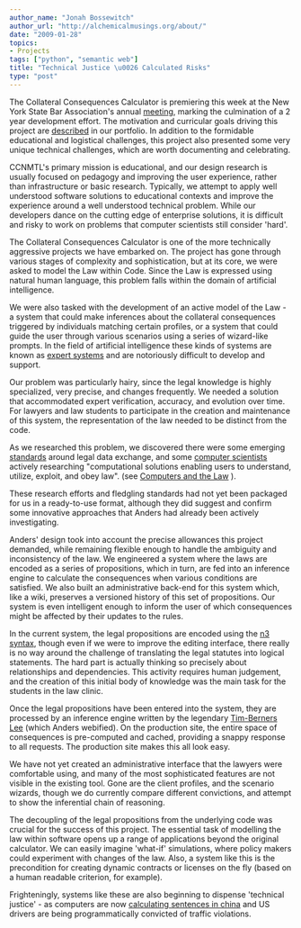 ```yaml
---
author_name: "Jonah Bossewitch"
author_url: "http://alchemicalmusings.org/about/"
date: "2009-01-28"
topics: 
- Projects
tags: ["python", "semantic web"]
title: "Technical Justice \u0026 Calculated Risks"
type: "post"
---
```


<p>The Collateral Consequences Calculator is premiering this week at the New York State Bar Association's annual <a href="http://www.nysba.org/AM2009/AMDailyUpdate.htm">meeting</a>, marking the culmination of a 2 year development effort. The motivation and curricular goals driving this project are <a href="http://ccnmtl.columbia.edu/triangle/from_portfolio.html#TI_5244">described</a> in our portfolio. In addition to the formidable educational and logistical challenges, this project also presented some very unique technical challenges, which are worth documenting and celebrating.</p>

<!--more-->

<p><span class="caps">CCNMTL'</span>s primary mission is educational, and our design research is usually focused on pedagogy and improving the user experience, rather than infrastructure or basic research. Typically, we attempt to apply well understood software solutions to educational contexts and improve the experience around a well understood technical problem. While our developers dance on the cutting edge of enterprise solutions, it is difficult and risky to work on problems that computer scientists still consider 'hard'.</p>

<p>The Collateral Consequences Calculator is one of the more technically aggressive projects we have embarked on. The project has gone through various stages of complexity and sophistication, but at its core, we were asked to model the Law within Code. Since the Law is expressed using natural human language, this problem falls within the domain of artificial intelligence.</p>

<p>We were also tasked with the development of an active model of the Law - a system that could make inferences about the collateral consequences triggered by individuals matching certain profiles, or a system that could guide the user through various scenarios using a series of wizard-like prompts. In the field of artificial intelligence these kinds of systems are known as <a href="http://en.wikipedia.org/wiki/Expert_system">expert systems</a> and are notoriously difficult to develop and support.</p>

<p>Our problem was particularly hairy, since the legal knowledge is highly specialized, very precise, and changes frequently. We needed a solution that accommodated expert verification, accuracy, and evolution over time. For lawyers and law students to participate in the creation and maintenance of this system, the representation of the law needed to be distinct from the code.</p>

<p>As we researched this problem, we discovered there were some emerging <a href="http://www.legalxml.org/">standards</a> around legal data exchange, and some <a href="http://logic.stanford.edu/people/genesereth/">computer scientists</a> actively researching "computational solutions enabling users to understand, utilize, exploit, and obey law". (see <a href="http://logic.stanford.edu/classes/cs204/index.html">Computers and the Law</a> ).</p>

<p>These research efforts and fledgling standards had not yet been packaged for us in a ready-to-use format, although they did suggest and confirm some innovative approaches that Anders had already been actively investigating.</p>

<p>Anders' design took into account the precise allowances this project demanded, while remaining flexible enough to handle the ambiguity and inconsistency of the law. We engineered a system where the laws are encoded as a series of propositions, which in turn, are fed into an inference engine to calculate the consequences when various conditions are satisfied. We also built an administrative back-end for this system which, like a wiki, preserves a versioned history of this set of propositions. Our system is even intelligent enough to inform the user of which consequences might be affected by their updates to the rules.</p>

<p>In the current system, the legal propositions are encoded using the <a href="http://www.w3.org/DesignIssues/Notation3.html">n3 syntax</a>, though even if we were to improve the editing interface, there really is no way around the challenge of translating the legal statutes into logical statements. The hard part is actually thinking so precisely about relationships and dependencies. This activity requires human judgement, and the creation of this initial body of knowledge was the main task for the students in the law clinic.</p>

<p>Once the legal propositions have been entered into the system, they are processed by an inference engine written by the legendary <a href="http://www.w3.org/People/Berners-Lee/">Tim-Berners Lee</a> (which Anders webified). On the production site, the entire space of consequences is pre-computed and cached, providing a snappy response to all requests. The production site makes this all look easy.</p>

<p>We have not yet created an administrative interface that the lawyers were comfortable using, and many of the most sophisticated features are not visible in the existing tool. Gone are the client profiles, and the scenario wizards, though we do currently compare different convictions, and attempt to show the inferential chain of reasoning.</p>

<p>The decoupling of the legal propositions from the underlying code was crucial for the success of this project. The essential task of modelling the law within software opens up a range of applications beyond the original calculator. We can easily imagine 'what-if' simulations, where policy makers could experiment with changes of the law. Also, a system like this is the precondition for creating dynamic contracts or licenses on the fly (based on a human readable criterion, for example).</p>

<p>Frighteningly, systems like these are also beginning to dispense 'technical justice' - as computers are now <a href="http://news.cnet.com/Justice-at-the-click-of-a-mouse-in-China/2100-1012_3-6115154.html">calculating sentences in china</a> and US drivers are being programmatically convicted of traffic violations.</p>
